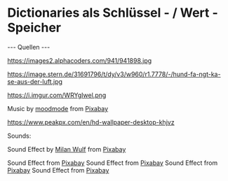 # Dictionaries als Schlüssel - / Wert - Speicher

--- Quellen ---

https://images2.alphacoders.com/941/941898.jpg

https://image.stern.de/31691796/t/dy/v3/w960/r1.7778/-/hund-fa-ngt-ka-se-aus-der-luft.jpg

https://i.imgur.com/WRYgIwel.png

Music by <a href="https://pixabay.com/users/moodmode-33139253/?utm_source=link-attribution&utm_medium=referral&utm_campaign=music&utm_content=138828">moodmode</a> from <a href="https://pixabay.com//?utm_source=link-attribution&utm_medium=referral&utm_campaign=music&utm_content=138828">Pixabay</a>

https://www.peakpx.com/en/hd-wallpaper-desktop-khjvz

Sounds:

Sound Effect by <a href="https://pixabay.com/de/users/milanwulf-2066474/?utm_source=link-attribution&utm_medium=referral&utm_campaign=music&utm_content=166327">Milan Wulf</a> from <a href="https://pixabay.com//?utm_source=link-attribution&utm_medium=referral&utm_campaign=music&utm_content=166327">Pixabay</a>

Sound Effect from <a href="https://pixabay.com/sound-effects/?utm_source=link-attribution&utm_medium=referral&utm_campaign=music&utm_content=6104">Pixabay</a>
Sound Effect from <a href="https://pixabay.com/?utm_source=link-attribution&utm_medium=referral&utm_campaign=music&utm_content=23688">Pixabay</a>
Sound Effect from <a href="https://pixabay.com/sound-effects/?utm_source=link-attribution&utm_medium=referral&utm_campaign=music&utm_content=14418">Pixabay</a>
Sound Effect from <a href="https://pixabay.com/sound-effects/?utm_source=link-attribution&utm_medium=referral&utm_campaign=music&utm_content=7058">Pixabay</a>